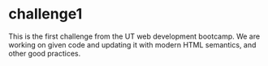 # challenge1
This is the first challenge from the UT web development bootcamp. 
We are working on given code and updating it with modern HTML semantics, and other good practices. 

